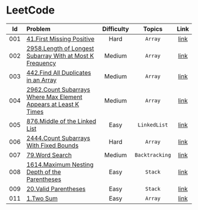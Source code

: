 # LeetCode

|Id|Problem|Difficulty|Topics|Link|
|:---:|:---|:---:|:---:|:---:|
|001|[41.First Missing Positive](solutions/001_first_missing_positive/first_missing_positive.go)|Hard|`Array`|[link](https://leetcode.com/problems/first-missing-positive/description)
|002|[2958.Length of Longest Subarray With at Most K Frequency](solutions/002_length_of_longest_subarray_with_at_most_k_frequency/length_of_longest_subarray_with_at_most_k_frequency.go)|Medium|`Array`|[link](https://leetcode.com/problems/length-of-longest-subarray-with-at-most-k-frequency/description/)
|003|[442.Find All Duplicates in an Array](solutions/003_find_all_duplicates_in_array/003_find_all_duplicates_in_array.go)|Medium|`Array`|[link](https://leetcode.com/problems/find-all-duplicates-in-an-array/description/)
|004|[2962.Count Subarrays Where Max Element Appears at Least K Times](solutions/004_count_subarrays_where_max_element_appears_at_least_k_times/004_count_subarrays_where_max_element_appears_at_least_k_times.go)|Medium|`Array`|[link](https://leetcode.com/problems/count-subarrays-where-max-element-appears-at-least-k-times/description/)
|005|[876.Middle of the Linked List](solutions/005_middle_of_the_linked_list/005_middle_of_the_linked_list.go)|Easy|`LinkedList`|[link](https://leetcode.com/problems/middle-of-the-linked-list/description/)
|006|[2444.Count Subarrays With Fixed Bounds](solutions/006_count_subarrays_with_fixed_bounds/006_count_subarrays_with_fixed_bounds.go)|Hard|`Array`|[link](https://leetcode.com/problems/count-subarrays-with-fixed-bounds/submissions/1222030570/)
|007|[79.Word Search](solutions/007_word_search/007_word_search.go)|Medium|`Backtracking`|[link](https://leetcode.com/problems/word-search/description/)
|008|[1614.Maximum Nesting Depth of the Parentheses](solutions/008_maximum_nesting_depth_of_the_parentheses/008_maximum_nesting_depth_of_the_parentheses.go)|Easy|`Stack`|[link](https://leetcode.com/problems/maximum-nesting-depth-of-the-parentheses/description/)
|009|[20.Valid Parentheses](solutions/009_valid_parentheses/009_valid_parentheses.go)|Easy|`Stack`|[link](https://leetcode.com/problems/valid-parentheses/description/)
|011|[1.Two Sum](solutions/011_two_sum/011_two_sum.go)|Easy|`Array`|[link](https://leetcode.com/problems/two-sum/description/)